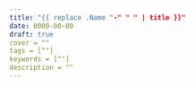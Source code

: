 ```yaml
---
title: "{{ replace .Name "-" " " | title }}"
date: 0000-00-00
draft: true
cover = ""
tags = [""]
keywords = [""]
description = ""
---
```

